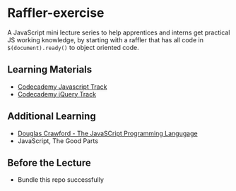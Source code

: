 Raffler-exercise
================

A JavaScript mini lecture series to help apprentices and interns get practical JS working knowledge, by starting with a raffler that has all code in `$(document).ready()` to object oriented code. 


## Learning Materials 

- [Codecademy Javascript Track](http://www.codecademy.com/en/tracks/javascript)
- [Codecademy jQuery Track](http://www.codecademy.com/tracks/jquery)

## Additional Learning
- [Douglas Crawford - The JavaSCript Programming Langugage](https://www.youtube.com/watch?v=v2ifWcnQs6M)
- JavaScript, The Good Parts 

## Before the Lecture
- Bundle this repo successfully 
